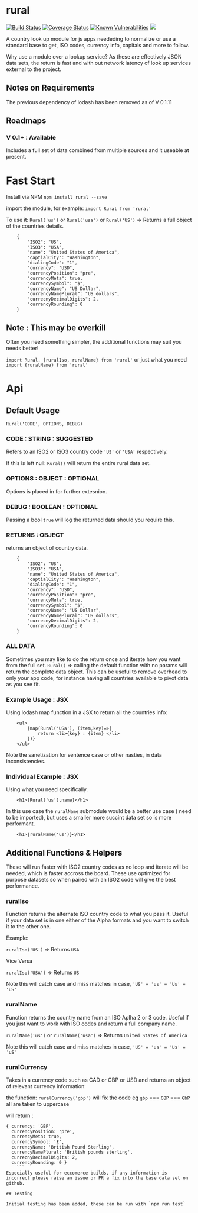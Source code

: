 # rural
[![Build Status](https://travis-ci.com/leighs-hammer/rural.svg?branch=master)](https://travis-ci.com/leighs-hammer/rural)
[![Coverage Status](https://coveralls.io/repos/github/leighs-hammer/rural/badge.svg?branch=master)](https://coveralls.io/github/leighs-hammer/rural?branch=master)
[![Known Vulnerabilities](https://snyk.io/test/github/leighs-hammer/rural/badge.svg?targetFile=package.json)](https://snyk.io/test/github/leighs-hammer/rural?targetFile=package.json)
![](https://img.shields.io/twitter/follow/@leighb4rnes.svg?label=follow&style=social)

A country look up module for js apps neededing to normalize or use a standard base to get, ISO codes, currency info, capitals and more to follow. 

Why use a module over a lookup service? As these are effectively JSON data sets, the return is fast and with out network latency of look up services external to the project. 

## Notes on Requirements 
The previous dependency of lodash has been removed as of V 0.1.11

## Roadmaps

### V 0.1+ : Available
Includes a full set of data combined from multiple sources and it useable at present.


# Fast Start

Install via NPM
`npm install rural --save`

import the module, for example:
`import Rural from 'rural'`

To use it:
`Rural('us')` or `Rural('usa')` or `Rural('US')`
=> Returns a full object of the countries details.

```
	{
		"ISO2": "US",
		"ISO3": "USA",
		"name": "United States of America",
		"captialCity": "Washington",
		"dialingCode": "1",
		"currency": "USD",
		"currencyPosition": "pre",
		"currencyMeta": true,
		"currencySymbol": "$",
		"currencyName": "US Dollar",
		"currencyNamePlural": "US dollars",
		"currecnyDecimalDigits": 2,
		"currencyRounding": 0
	}
```

## Note : This may be overkill

Often you need something simpler, the additional functions may suit you needs better!
 
`import Rural, {ruralIso, ruralName} from 'rural'` or just what you need `import {ruralName} from 'rural'`

# Api

## Default Usage

`Rural('CODE', OPTIONS, DEBUG)`

### CODE : STRING : SUGGESTED
Refers to an ISO2 or ISO3 country code
`'US'` or `'USA'` respectively.

If this is left null: 
`Rural()` will return the entire rural data set.

### OPTIONS : OBJECT : OPTIONAL
Options is placed in for further extesnion. 

### DEBUG : BOOLEAN : OPTIONAL
Passing a bool `true` will log the returned data should you require this. 

### RETURNS : OBJECT
returns an object of country data.

```
	{
		"ISO2": "US",
		"ISO3": "USA",
		"name": "United States of America",
		"captialCity": "Washington",
		"dialingCode": "1",
		"currency": "USD",
		"currencyPosition": "pre",
		"currencyMeta": true,
		"currencySymbol": "$",
		"currencyName": "US Dollar",
		"currencyNamePlural": "US dollars",
		"currecnyDecimalDigits": 2,
		"currencyRounding": 0
	}
```

### ALL DATA
Sometimes you may like to do the return once and iterate how you want from the full set. 
`Rural()` => calling the default function with no params will return the complete data object.
This can be useful to remove overhead to only your app code, for instance having all countries available to pivot data as you see fit.


### Example Usage : JSX

Using lodash map function in a JSX to return all the countries info:

```
	<ul>
		{map(Rural('USa'), (item,key)=>{
			return <li>{key} : {item} </li>
		})}
	</ul>
``` 
Note the sanetization for sentence case or other nasties, in data inconsistencies.

### Individual Example : JSX

Using what you need specifically. 

```
	<h1>{Rural('us').name}</h1>
```
In this use case the `ruralName` submodule would be a better use case ( need to be imported), but uses a smaller more succint data set so is more performant.

```
	<h1>{ruralName('us')}</h1>
```

## Additional Functions & Helpers
These will run faster with ISO2 country codes as no loop and iterate will be needed, which is faster accross the board.
These use optimized for purpose datasets so when paired with an ISO2 code will give the best performance.

### ruralIso
Function returns the alternate ISO country code to what you pass it. Useful if your data set is in one either of the Alpha formats and you want to switch it to the other one. 

Example:

`ruralIso('US')`
 => Returns
`USA`

Vice Versa 

`ruralIso('USA')`
=> Returns
`US`

Note this will catch case and miss matches in case, 
`'US' = 'us' = 'Us' = 'uS'`

### ruralName
Function returns the country name from an ISO Aplha 2 or 3 code. Useful if you just want to work with ISO codes and return a full company name.

`ruralName('us')` or `ruralName('usa')`
=> Returns
`United States of America`

Note this will catch case and miss matches in case, 
`'US' = 'us' = 'Us' = 'uS'`

### ruralCurrency
Takes in a currency code such as CAD or GBP or USD and returns an object of relevant currency information: 

the function: `ruralCurrency('gbp')` 
will fix the code eg `gbp` === `GBP` === `GbP` all are taken to uppercase

will return :

```
{ currency: 'GBP',
  currencyPosition: 'pre',
  currencyMeta: true,
  currencySymbol: '£',
  currencyName: 'British Pound Sterling',
  currencyNamePlural: 'British pounds sterling',
  currecnyDecimalDigits: 2,
  currencyRounding: 0 }
	```
Especially useful for eccomerce builds, if any information is incorrect please raise an issue or PR a fix into the base data set on github. 

## Testing

Initial testing has been added, these can be run with `npm run test`